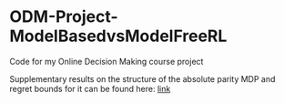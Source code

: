 # ODM-Project-ModelBasedvsModelFreeRL
Code for my Online Decision Making course project

Supplementary results on the structure of the absolute parity MDP and regret bounds for it can be found here: [link](https://github.com/krishnacharya/ODM-Project-ModelBasedvsModelFreeRL/blob/main/Supplement_to_Report.pdf)